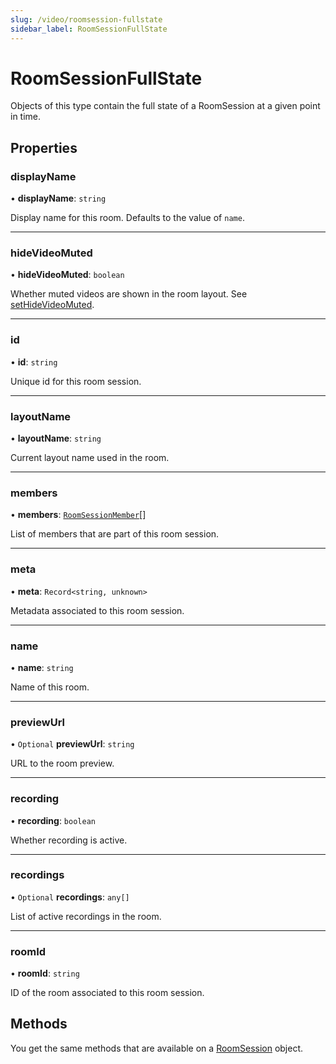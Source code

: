 ```yaml
---
slug: /video/roomsession-fullstate
sidebar_label: RoomSessionFullState
---
```


# RoomSessionFullState

[video-roomsession]: video-roomsession.mdx#sethidevideomuted
[video-roomsession-1]: video-roomsession.mdx
[video-roomsessionmember]: video-roomsessionmember.md

Objects of this type contain the full state of a RoomSession at a given point in time.

## **Properties**

### displayName

• **displayName**: `string`

Display name for this room. Defaults to the value of `name`.

---

### hideVideoMuted

• **hideVideoMuted**: `boolean`

Whether muted videos are shown in the room layout. See [setHideVideoMuted][video-roomsession].

---

### id

• **id**: `string`

Unique id for this room session.

---

### layoutName

• **layoutName**: `string`

Current layout name used in the room.

---

### members

• **members**: [`RoomSessionMember`][video-roomsessionmember][]

List of members that are part of this room session.

---

### meta

• **meta**: `Record<string, unknown>`

Metadata associated to this room session.

---

### name

• **name**: `string`

Name of this room.

---

### previewUrl

• `Optional` **previewUrl**: `string`

URL to the room preview.

---

### recording

• **recording**: `boolean`

Whether recording is active.

---

### recordings

• `Optional` **recordings**: `any[]`

List of active recordings in the room.

---

### roomId

• **roomId**: `string`

ID of the room associated to this room session.

## **Methods**

You get the same methods that are available on a [RoomSession][video-roomsession-1] object.
